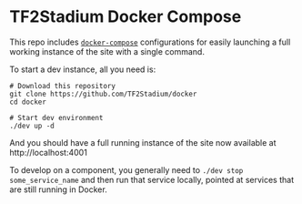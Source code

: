 # TF2Stadium Docker Compose

This repo includes
[`docker-compose`](https://docs.docker.com/compose/) configurations
for easily launching a full working instance of the site with a single
command.

To start a dev instance, all you need is:

    # Download this repository
    git clone https://github.com/TF2Stadium/docker
    cd docker

    # Start dev environment
    ./dev up -d

And you should have a full running instance of the site now available
at http://localhost:4001

To develop on a component, you generally need to `./dev stop
some_service_name` and then run that service locally, pointed at
services that are still running in Docker.
